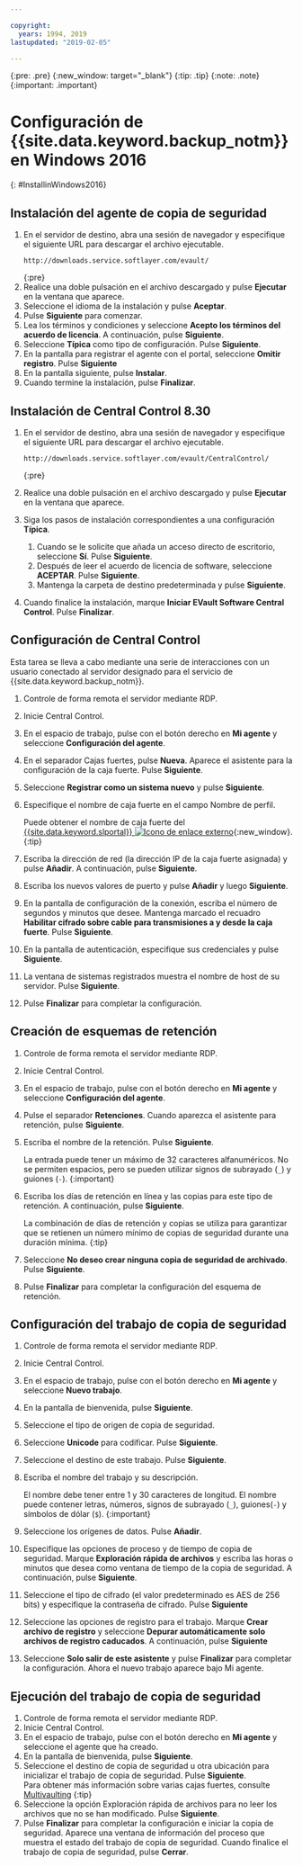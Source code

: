 ```yaml
---

copyright:
  years: 1994, 2019
lastupdated: "2019-02-05"

---
```

{:pre: .pre}
{:new_window: target="_blank"}
{:tip: .tip}
{:note: .note}
{:important: .important}

# Configuración de {{site.data.keyword.backup_notm}} en Windows 2016
{: #InstallinWindows2016}

## Instalación del agente de copia de seguridad

1. En el servidor de destino, abra una sesión de navegador y especifique el siguiente URL para descargar el archivo ejecutable.
   ```
   http://downloads.service.softlayer.com/evault/
   ```
   {:pre}
2. Realice una doble pulsación en el archivo descargado y pulse **Ejecutar** en la ventana que aparece.
3. Seleccione el idioma de la instalación y pulse **Aceptar**.
4. Pulse **Siguiente** para comenzar.
5. Lea los términos y condiciones y seleccione **Acepto los términos del acuerdo de licencia**. A continuación, pulse **Siguiente**.
6. Seleccione **Típica** como tipo de configuración. Pulse **Siguiente**.
7. En la pantalla para registrar el agente con el portal, seleccione **Omitir registro**. Pulse **Siguiente**
8. En la pantalla siguiente, pulse **Instalar**.
9. Cuando termine la instalación, pulse **Finalizar**.

## Instalación de Central Control 8.30

1. En el servidor de destino, abra una sesión de navegador y especifique el siguiente URL para descargar el archivo ejecutable.

   ```
   http://downloads.service.softlayer.com/evault/CentralControl/
   ```
   {:pre}

2. Realice una doble pulsación en el archivo descargado y pulse **Ejecutar** en la ventana que aparece.
3. Siga los pasos de instalación correspondientes a una configuración **Típica**.
   1. Cuando se le solicite que añada un acceso directo de escritorio, seleccione **Sí**. Pulse **Siguiente**.
   2. Después de leer el acuerdo de licencia de software, seleccione **ACEPTAR**. Pulse **Siguiente**.
   3. Mantenga la carpeta de destino predeterminada y pulse **Siguiente**.
4. Cuando finalice la instalación, marque **Iniciar EVault Software Central Control**. Pulse **Finalizar**.


## Configuración de Central Control

Esta tarea se lleva a cabo mediante una serie de interacciones con un usuario conectado al servidor designado para el servicio de {{site.data.keyword.backup_notm}}.

1. Controle de forma remota el servidor mediante RDP.
2. Inicie Central Control.
3. En el espacio de trabajo, pulse con el botón derecho en **Mi agente** y seleccione **Configuración del agente**.
4. En el separador Cajas fuertes, pulse **Nueva**. Aparece el asistente para la configuración de la caja fuerte. Pulse **Siguiente**.
5. Seleccione **Registrar como un sistema nuevo** y pulse **Siguiente**.
6. Especifique el nombre de caja fuerte en el campo Nombre de perfil.

   Puede obtener el nombre de caja fuerte del [{{site.data.keyword.slportal}} ![Icono de enlace externo](../../icons/launch-glyph.svg "Icono de enlace externo")](https://control.softlayer.com/){:new_window}.
   {:tip}
6. Escriba la dirección de red (la dirección IP de la caja fuerte asignada) y pulse **Añadir**. A continuación, pulse **Siguiente**.
7. Escriba los nuevos valores de puerto y pulse **Añadir** y luego **Siguiente**.
8. En la pantalla de configuración de la conexión, escriba el número de segundos y minutos que desee. Mantenga marcado el recuadro **Habilitar cifrado sobre cable para transmisiones a y desde la caja fuerte**. Pulse **Siguiente**.
9. En la pantalla de autenticación, especifique sus credenciales y pulse **Siguiente**.
10. La ventana de sistemas registrados muestra el nombre de host de su servidor. Pulse **Siguiente**.
11.	Pulse **Finalizar** para completar la configuración.


## Creación de esquemas de retención

1. Controle de forma remota el servidor mediante RDP.
2. Inicie Central Control.
3. En el espacio de trabajo, pulse con el botón derecho en **Mi agente** y seleccione **Configuración del agente**.
4. Pulse el separador **Retenciones**. Cuando aparezca el asistente para retención, pulse **Siguiente**.
5. Escriba el nombre de la retención. Pulse **Siguiente**.<br/>

   La entrada puede tener un máximo de 32 caracteres alfanuméricos. No se permiten espacios, pero se pueden utilizar signos de subrayado (`_`) y guiones (`-`).
   {:important}
6. Escriba los días de retención en línea y las copias para este tipo de retención. A continuación, pulse **Siguiente**.<br/>

   La combinación de días de retención y copias se utiliza para garantizar que se retienen un número mínimo de copias de seguridad durante una duración mínima.
   {:tip}
7. Seleccione **No deseo crear ninguna copia de seguridad de archivado**. Pulse **Siguiente**.
8. Pulse **Finalizar** para completar la configuración del esquema de retención.


## Configuración del trabajo de copia de seguridad

1. Controle de forma remota el servidor mediante RDP.
2. Inicie Central Control.
3. En el espacio de trabajo, pulse con el botón derecho en **Mi agente** y seleccione **Nuevo trabajo**.
4. En la pantalla de bienvenida, pulse **Siguiente**.
5. Seleccione el tipo de origen de copia de seguridad.
6. Seleccione **Unicode** para codificar. Pulse **Siguiente**.
7. Seleccione el destino de este trabajo. Pulse **Siguiente**.
8. Escriba el nombre del trabajo y su descripción.<br/>

   El nombre debe tener entre 1 y 30 caracteres de longitud. El nombre puede contener letras, números, signos de subrayado (`_`), guiones(`-`) y símbolos de dólar (`$`).
   {:important}
9. Seleccione los orígenes de datos. Pulse **Añadir**.
10. Especifique las opciones de proceso y de tiempo de copia de seguridad. Marque **Exploración rápida de archivos** y escriba las horas o minutos que desea como ventana de tiempo de la copia de seguridad. A continuación, pulse **Siguiente**.
11. Seleccione el tipo de cifrado (el valor predeterminado es AES de 256 bits) y especifique la contraseña de cifrado. Pulse **Siguiente**
12. Seleccione las opciones de registro para el trabajo. Marque **Crear archivo de registro** y seleccione **Depurar automáticamente solo archivos de registro caducados**. A continuación, pulse **Siguiente**
13. Seleccione **Solo salir de este asistente** y pulse **Finalizar** para completar la configuración. Ahora el nuevo trabajo aparece bajo Mi agente.


## Ejecución del trabajo de copia de seguridad

1. Controle de forma remota el servidor mediante RDP.
2. Inicie Central Control.
3. En el espacio de trabajo, pulse con el botón derecho en **Mi agente** y seleccione el agente que ha creado.
4. En la pantalla de bienvenida, pulse **Siguiente**.
5. Seleccione el destino de copia de seguridad u otra ubicación para inicializar el trabajo de copia de seguridad. Pulse **Siguiente**.<br/>
   Para obtener más información sobre varias cajas fuertes, consulte [Multivaulting](/docs/infrastructure/Backup?topic=Backup-multivault)
   {:tip}
6. Seleccione la opción Exploración rápida de archivos para no leer los archivos que no se han modificado. Pulse **Siguiente**.
7. Pulse **Finalizar** para completar la configuración e iniciar la copia de seguridad. Aparece una ventana de información del proceso que muestra el estado del trabajo de copia de seguridad. Cuando finalice el trabajo de copia de seguridad, pulse **Cerrar**.
